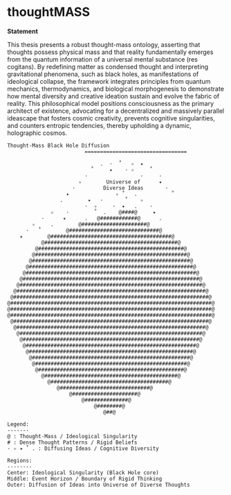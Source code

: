 # thoughtMASS

**Statement**

This thesis presents a robust thought-mass ontology, asserting that thoughts possess physical mass and that reality fundamentally emerges from the quantum information of a universal mental substance (res cogitans). By redefining matter as condensed thought and interpreting gravitational phenomena, such as black holes, as manifestations of ideological collapse, the framework integrates principles from quantum mechanics, thermodynamics, and biological morphogenesis to demonstrate how mental diversity and creative ideation sustain and evolve the fabric of reality. This philosophical model positions consciousness as the primary architect of existence, advocating for a decentralized and massively parallel ideascape that fosters cosmic creativity, prevents cognitive singularities, and counters entropic tendencies, thereby upholding a dynamic, holographic cosmos.

```
Thought-Mass Black Hole Diffusion
                         =================================

                              .  ·  ˚   ✧  ✦ 
                           ˚     ✦    · ✧     ˚
                         ·                 ·     ·
                       ✧        Universe of      ✦
                     ·         Diverse Ideas       ·
                   ✦               ✧ ˚   .           ˚
                 .        ✦   ·       ˚    ✧
                         ·  ✧     ·  ✦   .    ·
              ✧    ·        ˚  .    @####@     ✦
           ·      ✦      .   @############@      .
        ✧     .        @#####################@
      ·   ˚        @#############################@
    ✦        @#######################################@
           @###########################################@
         @###############################################@
        @#################################################@
       @###################################################@
      @#####################################################@
     @#######################################################@
    @#########################################################@
   @###########################################################@
  @#############################################################@
 @###############################################################@
@#################################################################@
@#################################################################@
@#################################################################@
 @###############################################################@
  @#############################################################@
   @###########################################################@
    @#########################################################@
     @#######################################################@
      @#####################################################@
       @###################################################@
        @#################################################@
         @###############################################@
           @###########################################@
             @######################################@
                @#############################@
                    @#####################@
                        @##############@
                            @########@
                               @##@

Legend:
-------
@ : Thought-Mass / Ideological Singularity
# : Dense Thought Patterns / Rigid Beliefs
· ✧ ✦ ˚ . : Diffusing Ideas / Cognitive Diversity

Regions:
--------
Center: Ideological Singularity (Black Hole core)
Middle: Event Horizon / Boundary of Rigid Thinking
Outer: Diffusion of Ideas into Universe of Diverse Thoughts
```
